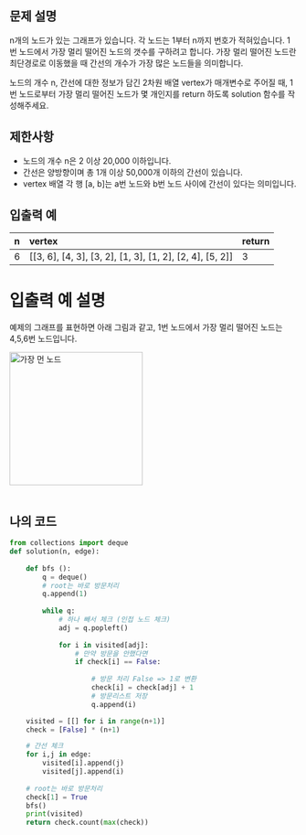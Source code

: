 ## 문제 설명

n개의 노드가 있는 그래프가 있습니다. 각 노드는 1부터 n까지 번호가 적혀있습니다. 1번 노드에서 가장 멀리 떨어진 노드의 갯수를 구하려고 합니다. 가장 멀리 떨어진 노드란 최단경로로 이동했을 때 간선의 개수가 가장 많은 노드들을 의미합니다.

노드의 개수 n, 간선에 대한 정보가 담긴 2차원 배열 vertex가 매개변수로 주어질 때, 1번 노드로부터 가장 멀리 떨어진 노드가 몇 개인지를 return 하도록 solution 함수를 작성해주세요.

## 제한사항

* 노드의 개수 n은 2 이상 20,000 이하입니다.
* 간선은 양방향이며 총 1개 이상 50,000개 이하의 간선이 있습니다.
* vertex 배열 각 행 [a, b]는 a번 노드와 b번 노드 사이에 간선이 있다는 의미입니다.

## 입출력 예

|n|vertex|return|
|:---|:---|:---|
|6|[[3, 6], [4, 3], [3, 2], [1, 3], [1, 2], [2, 4], [5, 2]]|3|
# 입출력 예 설명


예제의 그래프를 표현하면 아래 그림과 같고, 1번 노드에서 가장 멀리 떨어진 노드는 4,5,6번 노드입니다.


<img width="233" alt="가장 먼 노드" src="https://user-images.githubusercontent.com/75570915/110241202-e2165800-7f92-11eb-90e1-a0d326a17e37.png">


<br/>
<br/>

## 나의 코드

```py
from collections import deque
def solution(n, edge):
    
    def bfs ():
        q = deque()
        # root는 바로 방문처리
        q.append(1)
        
        while q:
            # 하나 빼서 체크 (인접 노드 체크)
            adj = q.popleft()
            
            for i in visited[adj]:
                # 만약 방문을 안했다면
                if check[i] == False:
                    
                    # 방문 처리 False => 1로 변환
                    check[i] = check[adj] + 1
                    # 방문리스트 저장
                    q.append(i)

    visited = [[] for i in range(n+1)]
    check = [False] * (n+1)

    # 간선 체크
    for i,j in edge:
        visited[i].append(j)
        visited[j].append(i)
    
    # root는 바로 방문처리
    check[1] = True    
    bfs()
    print(visited)
    return check.count(max(check))
```

